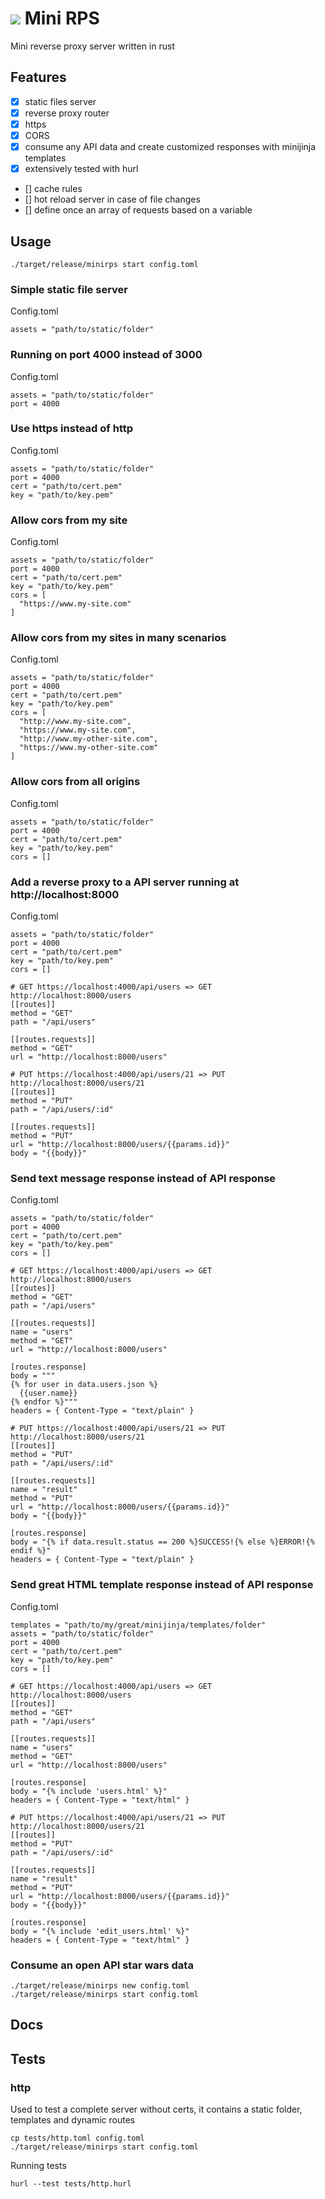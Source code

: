 # ![](assets/favicon.ico)  Mini RPS
Mini reverse proxy server written in rust

## Features
 - [X] static files server
 - [X] reverse proxy router
 - [X] https
 - [X] CORS
 - [X] consume any API data and create customized responses with minijinja templates
 - [X] extensively tested with hurl
 - [] cache rules
 - [] hot reload server in case of file changes
 - [] define once an array of requests based on a variable

## Usage
```
./target/release/minirps start config.toml
```

### Simple static file server
Config.toml
```
assets = "path/to/static/folder"
```

### Running on port 4000 instead of 3000
Config.toml
```
assets = "path/to/static/folder"
port = 4000
```

### Use https instead of http
Config.toml
```
assets = "path/to/static/folder"
port = 4000
cert = "path/to/cert.pem"
key = "path/to/key.pem"
```

### Allow cors from my site
Config.toml
```
assets = "path/to/static/folder"
port = 4000
cert = "path/to/cert.pem"
key = "path/to/key.pem"
cors = [
  "https://www.my-site.com"
]
```

### Allow cors from my sites in many scenarios
Config.toml
```
assets = "path/to/static/folder"
port = 4000
cert = "path/to/cert.pem"
key = "path/to/key.pem"
cors = [
  "http://www.my-site.com",
  "https://www.my-site.com",
  "http://www.my-other-site.com",
  "https://www.my-other-site.com"
]
```

### Allow cors from all origins
Config.toml
```
assets = "path/to/static/folder"
port = 4000
cert = "path/to/cert.pem"
key = "path/to/key.pem"
cors = []
```

### Add a reverse proxy to a API server running at http://localhost:8000 
Config.toml
```
assets = "path/to/static/folder"
port = 4000
cert = "path/to/cert.pem"
key = "path/to/key.pem"
cors = []

# GET https://localhost:4000/api/users => GET http://localhost:8000/users
[[routes]]
method = "GET"
path = "/api/users"

[[routes.requests]]
method = "GET"
url = "http://localhost:8000/users"

# PUT https://localhost:4000/api/users/21 => PUT http://localhost:8000/users/21
[[routes]]
method = "PUT"
path = "/api/users/:id"

[[routes.requests]]
method = "PUT"
url = "http://localhost:8000/users/{{params.id}}"
body = "{{body}}"
```

### Send text message response instead of API response
Config.toml
```
assets = "path/to/static/folder"
port = 4000
cert = "path/to/cert.pem"
key = "path/to/key.pem"
cors = []

# GET https://localhost:4000/api/users => GET http://localhost:8000/users
[[routes]]
method = "GET"
path = "/api/users"

[[routes.requests]]
name = "users"
method = "GET"
url = "http://localhost:8000/users"

[routes.response]
body = """
{% for user in data.users.json %}
  {{user.name}}
{% endfor %}"""
headers = { Content-Type = "text/plain" }

# PUT https://localhost:4000/api/users/21 => PUT http://localhost:8000/users/21
[[routes]]
method = "PUT"
path = "/api/users/:id"

[[routes.requests]]
name = "result"
method = "PUT"
url = "http://localhost:8000/users/{{params.id}}"
body = "{{body}}"

[routes.response]
body = "{% if data.result.status == 200 %}SUCCESS!{% else %}ERROR!{% endif %}"
headers = { Content-Type = "text/plain" }
```

### Send great HTML template response instead of API response
Config.toml
```
templates = "path/to/my/great/minijinja/templates/folder"
assets = "path/to/static/folder"
port = 4000
cert = "path/to/cert.pem"
key = "path/to/key.pem"
cors = []

# GET https://localhost:4000/api/users => GET http://localhost:8000/users
[[routes]]
method = "GET"
path = "/api/users"

[[routes.requests]]
name = "users"
method = "GET"
url = "http://localhost:8000/users"

[routes.response]
body = "{% include 'users.html' %}"
headers = { Content-Type = "text/html" }

# PUT https://localhost:4000/api/users/21 => PUT http://localhost:8000/users/21
[[routes]]
method = "PUT"
path = "/api/users/:id"

[[routes.requests]]
name = "result"
method = "PUT"
url = "http://localhost:8000/users/{{params.id}}"
body = "{{body}}"

[routes.response]
body = "{% include 'edit_users.html' %}"
headers = { Content-Type = "text/html" }
```

### Consume an open API star wars data 
```
./target/release/minirps new config.toml
./target/release/minirps start config.toml
```

## Docs

## Tests

### http
Used to test a complete server without certs, it contains a static folder,
templates and dynamic routes

```
cp tests/http.toml config.toml
./target/release/minirps start config.toml
```

Running tests
```
hurl --test tests/http.hurl
```
